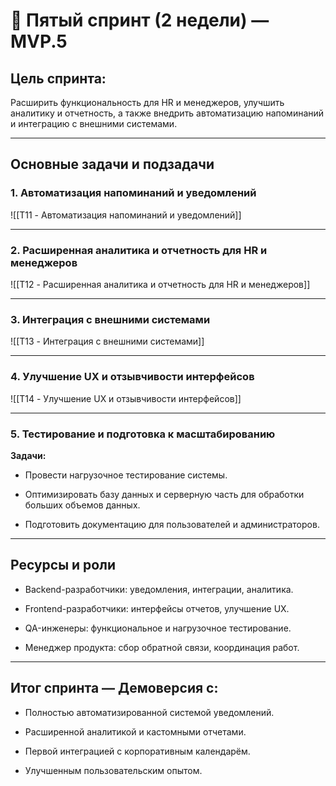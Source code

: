# 📅 Пятый спринт (2 недели) — MVP.5

## Цель спринта:

Расширить функциональность для HR и менеджеров, улучшить аналитику и отчетность, а также внедрить автоматизацию напоминаний и интеграцию с внешними системами.

---

## Основные задачи и подзадачи

### 1. Автоматизация напоминаний и уведомлений

![[T11 - Автоматизация напоминаний и уведомлений]]

---

### 2. Расширенная аналитика и отчетность для HR и менеджеров

![[T12 - Расширенная аналитика и отчетность для HR и менеджеров]]

---

### 3. Интеграция с внешними системами

![[T13 - Интеграция с внешними системами]]

---

### 4. Улучшение UX и отзывчивости интерфейсов

![[T14 - Улучшение UX и отзывчивости интерфейсов]]

---

### 5. Тестирование и подготовка к масштабированию

**Задачи:**

- Провести нагрузочное тестирование системы.
    
- Оптимизировать базу данных и серверную часть для обработки больших объемов данных.
    
- Подготовить документацию для пользователей и администраторов.
    

---

## Ресурсы и роли

- Backend-разработчики: уведомления, интеграции, аналитика.
    
- Frontend-разработчики: интерфейсы отчетов, улучшение UX.
    
- QA-инженеры: функциональное и нагрузочное тестирование.
    
- Менеджер продукта: сбор обратной связи, координация работ.
    

---

## Итог спринта — Демоверсия с:

- Полностью автоматизированной системой уведомлений.
    
- Расширенной аналитикой и кастомными отчетами.
    
- Первой интеграцией с корпоративным календарём.
    
- Улучшенным пользовательским опытом.